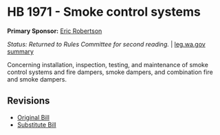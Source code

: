# HB 1971 - Smoke control systems
**Primary Sponsor:** [Eric Robertson](/person/leg/eric.robertson.md)

*Status: Returned to Rules Committee for second reading.* | [leg.wa.gov summary](https://app.leg.wa.gov/billsummary?BillNumber=1971&Year=2021)

Concerning installation, inspection, testing, and maintenance of smoke control systems and fire dampers, smoke dampers, and combination fire and smoke dampers.

## Revisions
* [Original Bill](1/)
* [Substitute Bill](S/)